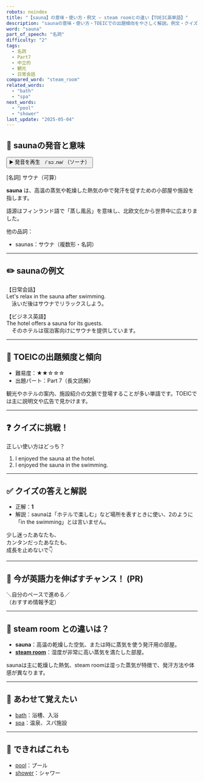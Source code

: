 ```yaml
---
robots: noindex
title: "【sauna】の意味・使い方・例文 ― steam roomとの違い【TOEIC英単語】"
description: "saunaの意味・使い方・TOEICでの出題傾向をやさしく解説。例文・クイズ付きでsteam roomとの違いもわかりやすく学べます。"
word: "sauna"
part_of_speech: "名詞"
difficulty: "2"
tags:
  - 名詞
  - Part7
  - 中立的
  - 観光
  - 日常会話
compared_word: "steam_room"
related_words:
  - "bath"
  - "spa"
next_words:
  - "pool"
  - "shower"
last_update: "2025-05-04"
---
```


## 🔰 saunaの発音と意味

<button class="play-audio" onclick="playTTS('sauna')">
  <span class="play-audio-main">
    ▶️ 発音を再生　/ˈsɔː.nə/
  </span>
  <span class="play-audio-sub">
    （ソーナ）
  </span>
</button>

[名詞] サウナ（可算）

**sauna** は、高温の蒸気や乾燥した熱気の中で発汗を促すための小部屋や施設を指します。

語源はフィンランド語で「蒸し風呂」を意味し、北欧文化から世界中に広まりました。

他の品詞：  
- saunas：サウナ（複数形・名詞）

---

## ✏️ saunaの例文

【日常会話】  
Let's relax in the sauna after swimming.  
　泳いだ後はサウナでリラックスしよう。

【ビジネス英語】  
The hotel offers a sauna for its guests.  
　そのホテルは宿泊客向けにサウナを提供しています。

---

## 🎯 TOEICの出題頻度と傾向

- 難易度：★★☆☆☆
- 出題パート：Part 7（長文読解）

観光やホテルの案内、施設紹介の文脈で登場することが多い単語です。TOEICでは主に説明文や広告で見かけます。

---

## ❓ クイズに挑戦！

正しい使い方はどっち？

1. I enjoyed the sauna at the hotel.
2. I enjoyed the sauna in the swimming.

---

## ✅ クイズの答えと解説

- 正解：**1**
- 解説：saunaは「ホテルで楽しむ」など場所を表すときに使い、2のように「in the swimming」とは言いません。

少し迷ったあなたも、  
カンタンだったあなたも、  
成長を止めないで👇️

---

## 🚀 今が英語力を伸ばすチャンス！ (PR)

<div class="info-center">
＼自分のペースで進める／<br>  
（おすすめ情報予定）
</div>

---

## 🤔  steam room との違いは？

- **sauna**：高温の乾燥した空気、または時に蒸気を使う発汗用の部屋。
- **[steam room](/word/steam_room/)**：湿度が非常に高い蒸気を満たした部屋。

saunaは主に乾燥した熱気、steam roomは湿った蒸気が特徴で、発汗方法や体感が異なります。

---

## 🧩 あわせて覚えたい

- [bath](/word/bath/)：浴槽、入浴
- [spa](/word/spa/)：温泉、スパ施設

---

## 📖 できればこれも

- [pool](/word/pool/)：プール
- [shower](/word/shower/)：シャワー

<!-- cvid: aid22_bid43 -->
